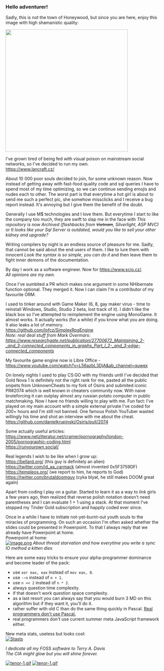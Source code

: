 ### Hello adventurer!

Sadly, this is not the town of Honeywood, but since you are here, enjoy this image with high shamanistic quality:

<img src="https://i.postimg.cc/Gmd81b9L/typist-ascii-1.jpg" width="400">

I've grown tired of being fed with visual poison on mainstream social networks, so I've decided to run my own.  
https://www.lancraft.cz/

About 10 000 poor souls decided to join, for some unknown reason. Now instead of getting away with fast-food quality code and sql queries I have to spend most of my time optimizing, so we can continue sending emojis and nudes each to other. The worst part is that everytime a hot girl is about to send me such a perfect pic, she somehow missclicks and I receive a bug report instead. It's annoying but I give them the benefit of the doubt.

Generally I use M$ technologies and I love them. But everytime I start to like the company too much, they are swift to slap me in the face with _This repository is now Archived (flashbacks from ~~Vietnam~~, Silverlight, ASP MVC)_ or _It looks like your Sql Server is outdated, would you like to sell your other kidney and upgrade?_

Writing compilers by night is an endless source of pleasure for me. Sadly, that cannot be said about the end users of them. I like to lure them with innocent _Look the syntax is so simple, you can do it_ and then leave them to fight inner demons of the documentation. 

By day I work as a software engineer. Now for https://www.scio.cz/.  
_All opinions are my own._  

Once I've sumbited a PR which makes one argument in some NHibernate function optional. They merged it. Now I can claim I'm a contributor of my favourite ORM.  

I used to tinker around with Game Maker (6, 8, gay maker virus - time to reinstall Windows, Studio, Studio 2 beta, lost track of it). I didn't like the black box so I've attempted to reimplement the engine using MonoGame. It almost works. It actually works (for a while) if you know what you are doing. It also leaks a lot of memory.  
https://github.com/lofcz/SimplexRpgEngine  
_Note: real deal stuff from Mark Overmars: https://www.researchgate.net/publication/27700672_Maintaining_2-_and_3-connected_components_in_graphs_Part_I_2-_and_3-edge-connected_components_
  
My favourite game engine now is Libre Office - https://www.youtube.com/watch?v=L56azbL3DjA&ab_channel=quwex  
  
On lonely nights I used to play CS:GO with my friends until I've decided that Gold Nova 1 is definitely not the right rank for me, pasted all the public snipets from UnknownCheats to my fork of Osiris and submited iconic PR#2074 which is well known in cheaters community now. With naive bruteforcing it can outplay almost any russian potato computer in public matchmaking. Now I have no friends willing to play with me. Fun fact: I've played on my main account with a simple external private I've coded for 200+ hours and I'm still not banned. One famous Polish YouTuber wasted willingly his time and shot an interview with me about the cheat.  
https://github.com/danielkrupinski/Osiris/pull/2074  

Some actually useful articles:  
https://www.netzliteratur.net/cramer/pornography/london-2005/pornographic-coding.html  
https://runyourown.social/  

Real legends I wish to be like when I grow up:  
https://bellard.org/ (this guy is definitely an alien)  
https://twitter.com/id_aa_carmack (almost invented 0x5F3759DF)  
https://templeos.org/ (we report to him, he reports to God)  
https://twitter.com/brutaldoomguy (cyka blyat, he still makes DOOM great again)  

Apart from coding I play on a guitar. Started to learn it as a way to _link_ girls a few years ago, then realized that reverse polish notation doesn't need parentheses and I can evaluate 1 + 1 using a stack. At that moment I've stopped my Tinder Gold subscription and happily coded ever since.

Once in a while I have to initiate not-yet-burnt-out youth souls to the miracles of programming. On such an occasion I'm often asked whether the slides could be presented in Powerpoint. To that I always reply that we already have Powerpoint at home.  
Powerpoint at home:  
[![image.png](https://i.postimg.cc/4xc5W6nK/image.png)](https://postimg.cc/689n3Grw)
_About thread starvation and how everytime you write a sync IO method a kitten dies_

Here are some easy tricks to ensure your alpha-programmer dominance and become leader of the pack:
- use `xor eax, eax` instead of `mov eax, 0`.
- use `-~n` instead of `n + 1`.
- use `n << 2` instead of `n * 2`.
- always question time complexity.
- if that doesn't work question space complexity.
- as a last resort you can always say that you would burn 3 MD on this algorithm but if they want it, you'll do it.
- rather suffer with old C than do the same thing quickly in Pascal. [Real programmers don't use Pascal.](https://www.pbm.com/~lindahl/real.programmers.html)
- real programmers don't use current summer meta JavaScript framework either.
   
New meta stats, useless but looks cool:  
[![Stasts](https://github-readme-stats.vercel.app/api?username=lofcz&count_private=true&show_icons=true&theme=dark)](https://github.com/lofcz/github-readme-stats)

_I dedicate all my FOSS software to Terry A. Davis  
The CIA might glow but you will shine forever._

[![tenor-1.gif](https://i.postimg.cc/G2Fnrn4R/tenor-1.gif)](https://postimg.cc/dkVxmXRN)
[![tenor-1.gif](https://i.postimg.cc/G2Fnrn4R/tenor-1.gif)](https://postimg.cc/dkVxmXRN)
